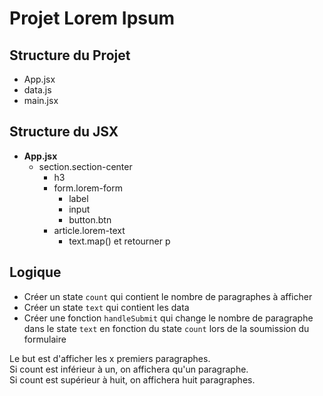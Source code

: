 # Projet Lorem Ipsum

## Structure du Projet

- App.jsx
- data.js
- main.jsx

## Structure du JSX

- **App.jsx**
  - section.section-center
    - h3
    - form.lorem-form
      - label
      - input
      - button.btn
    - article.lorem-text
      - text.map() et retourner p

## Logique

- Créer un state `count` qui contient le nombre de paragraphes à afficher
- Créer un state `text` qui contient les data
- Créer une fonction `handleSubmit` qui change le nombre de paragraphe dans le state `text` en fonction du state `count` lors de la soumission du formulaire

Le but est d'afficher les x premiers paragraphes.<br />
Si count est inférieur à un, on affichera qu'un paragraphe.<br />
Si count est supérieur à huit, on affichera huit paragraphes.
